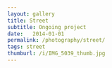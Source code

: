 ```yaml
---
layout: gallery
title: Street
subtitle: Ongoing project
date:   2014-01-01
permalink: /photography/street/
tags: street
thumburl: /i/IMG_5039_thumb.jpg
---
```



